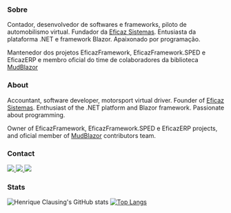 ### Sobre
Contador, desenvolvedor de softwares e frameworks, piloto de automobilismo virtual. Fundador da [Eficaz Sistemas](https://github.com/Eficaz-Sistemas). Entusiasta da plataforma .NET e framework Blazor. Apaixonado por programação.

Mantenedor dos projetos EficazFramework, EficazFramework.SPED e EficazERP e membro oficial do time de colaboradores da biblioteca [MudBlazor](https://github.com/MudBlazor/MudBlazor)

### About
Accountant, software developer, motorsport virtual driver. Founder of [Eficaz Sistemas](https://github.com/Eficaz-Sistemas). Enthusiast of the .NET platform and Blazor framework. Passionate about programming.

Owner of EficazFramework, EficazFramework.SPED e EficazERP projects, and oficial member of [MudBlazor](https://github.com/MudBlazor/MudBlazor) contributors team.

### Contact

<div style="display:block;">
  <a href="https://www.linkedin.com/in/henrique-clausing-cunha-45085944">
    <img src="https://img.shields.io/static/v1?label=contact&message=linkedin&color=blue&logo=linkedin&logoColor=white&style=flat-square" />
  </a>
  
  <a href="https://www.twitter.com/HenriqueClausi2">
   <img src="https://eficazshields.azurewebsites.net:/twitter/follow/HenriqueClausi2?color=blue&label=twitter&logo=twitter&logoColor=white&style=flat-square" />
  </a>
 
  <a href="https://discordapp.com/users/7524">
    <img src="https://img.shields.io/static/v1?label=chat&message=discord&color=purple&logo=discord&logoColor=white&style=flat-square" />
  </a>
  
</div>

### Stats

![Henrique Clausing's GitHub stats](https://github-readme-stats.vercel.app/api?username=hclausing&show_icons=true)
[![Top Langs](https://github-readme-stats.vercel.app/api/top-langs/?username=hclausing&layout=compact)](https://github.com/anuraghazra/github-readme-stats)
